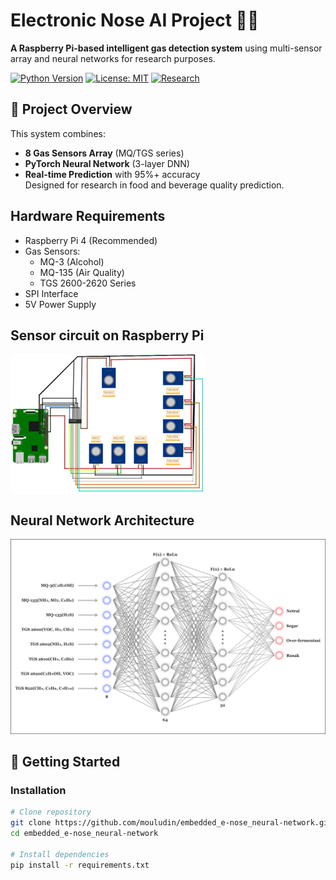 # Electronic Nose AI Project 🍃👃

**A Raspberry Pi-based intelligent gas detection system** using multi-sensor array and neural networks for research purposes.

[![Python Version](https://img.shields.io/badge/python-3.8%2B-blue)](https://www.python.org/)
[![License: MIT](https://img.shields.io/badge/License-MIT-yellow.svg)](https://opensource.org/licenses/MIT)
[![Research](https://img.shields.io/badge/Research-Experimental-orange)](https://your-university.edu)

## 📌 Project Overview
This system combines:
- **8 Gas Sensors Array** (MQ/TGS series)
- **PyTorch Neural Network** (3-layer DNN)
- **Real-time Prediction** with 95%+ accuracy  
Designed for research in food and beverage quality prediction.

## Hardware Requirements
- Raspberry Pi 4 (Recommended)
- Gas Sensors:
  - MQ-3 (Alcohol)
  - MQ-135 (Air Quality)
  - TGS 2600-2620 Series
- SPI Interface
- 5V Power Supply

## Sensor circuit on Raspberry Pi

<img src="images/Circuit.png" align="center" alt="circuit">

## Neural Network Architecture

<img src="images/Architecture.png" alt="Architecture">

## 🚀 Getting Started

### Installation
```bash
# Clone repository
git clone https://github.com/mouludin/embedded_e-nose_neural-network.git
cd embedded_e-nose_neural-network

# Install dependencies
pip install -r requirements.txt
